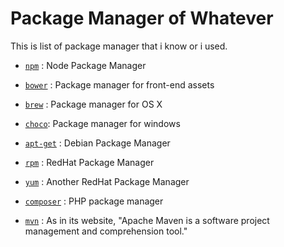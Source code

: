 # Package Manager of Whatever

This is list of package manager that i know or i used.

- [`npm`](https://www.npmjs.com) : Node Package Manager
- [`bower`](http://bower.io) : Package manager for front-end assets

- [`brew`](http://brew.sh) : Package manager for OS X
- [`choco`](https://chocolatey.org): Package manager for windows
- [`apt-get`](https://wiki.debian.org/apt-get) : Debian Package Manager
- [`rpm`](https://en.wikipedia.org/wiki/RPM_Package_Manager) : RedHat Package Manager
- [`yum`](http://yum.baseurl.org) : Another RedHat Package Manager

- [`composer`](https://getcomposer.org) : PHP package manager
- [`mvn`](https://maven.apache.org) : As in its website, "Apache Maven is a software project management and comprehension tool."